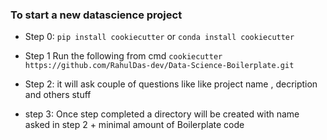 ### To start a new datascience project 

- Step 0: `pip install cookiecutter` or `conda install cookiecutter`

- Step 1 Run the following from cmd `cookiecutter  https://github.com/RahulDas-dev/Data-Science-Boilerplate.git`

- Step 2: it will ask couple of questions like like project name , decription and others stuff

- step 3: Once step completed a directory will be created with name asked in step 2 + minimal amount of Boilerplate code